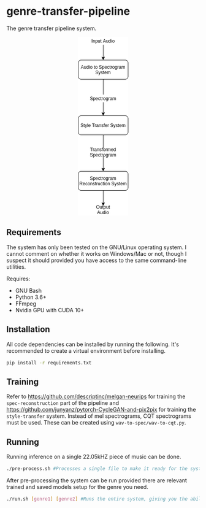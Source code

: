 # genre-transfer-pipeline

The genre transfer pipeline system.

<p align="center">
    <img src="img/dfd.png" />
</p>

## Requirements
The system has only been tested on the GNU/Linux operating system. I cannot comment on whether it works on Windows/Mac or not, though I suspect it should provided you have access to the same command-line utilities.

Requires:
* GNU Bash
* Python 3.6+
* FFmpeg
* Nvidia GPU with CUDA 10+

## Installation
All code dependencies can be installed by running the following. It's recommended to create a virtual environment before installing.
```bash
pip install -r requirements.txt
```

## Training

Refer to https://github.com/descriptinc/melgan-neurips for training the `spec-reconstruction` part of the pipeline and https://github.com/junyanz/pytorch-CycleGAN-and-pix2pix for training the `style-transfer` system. Instead of mel spectrograms, CQT spectrograms must be used. These can be created using `wav-to-spec/wav-to-cqt.py`. 

## Running
Running inference on a single 22.05kHZ piece of music can be done.

```bash
./pre-process.sh #Processes a single file to make it ready for the system
```
After pre-processing the system can be run provided there are relevant trained and saved models setup for the genre you need.
```bash
./run.sh [genre1] [genre2] #Runs the entire system, giving you the ability to perform genre transfer.
```